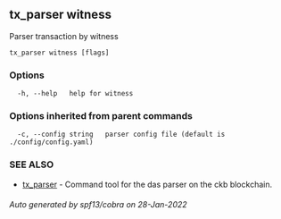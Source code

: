 ## tx_parser witness

Parser transaction by witness

```
tx_parser witness [flags]
```

### Options

```
  -h, --help   help for witness
```

### Options inherited from parent commands

```
  -c, --config string   parser config file (default is ./config/config.yaml)
```

### SEE ALSO

* [tx_parser](tx_parser.md)	 - Command tool for the das parser on the ckb blockchain.

###### Auto generated by spf13/cobra on 28-Jan-2022
